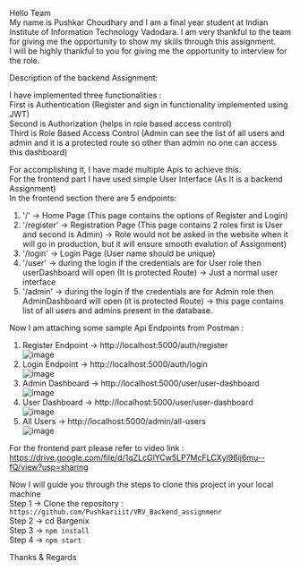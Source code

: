 Hello Team <br/>
My name is Pushkar Choudhary and I am a final year student at Indian Institute of Information Technology Vadodara. I am very thankful to the team for giving me the opportunity to show my skiils through this assignment.
<br/>
I will be highly thankful to you for giving me the opportunity to interview for the role. <br/>


Description of the backend Assignment: <br/>

I have implemented three functionalities : <br/>
First is Authentication (Register and sign in functionality implemented using JWT) <br/>
Second is Authorization (helps in role based access control) <br/>
Third is Role Based Access Control (Admin can see the list of all users and admin and it is a protected route so other than admin no one can access this dashboard) <br/>

For accomplishing it, I have made multiple Apis to achieve this. <br/>
For the frontend part I have used simple User Interface (As It is a backend Assignment) <br/>
In the frontend section there are 5 endpoints: <br/>
1) '/' -> Home Page (This page contains the options of Register and Login) <br/>
2) '/register' -> Registration Page (This page contains 2 roles first is User and second is Admin) -> Role would not be asked in the website when it will go in production, but it will ensure smooth evalution of Assignment) <br/>
3) '/login' -> Login Page (User name should be unique) <br/>
4) '/user' -> during the login if the credentials are for User role then userDashboard will open (It is protected Route) -> Just a normal user interface <br/>
5) '/admin' -> during the login if the credentials are for Admin role then AdminDashboard will open (it is protected Route) -> this page contains list of all users and admins present in the database. <br/>

Now I am attaching some sample Api Endpoints from Postman : <br/>

1) Register Endpoint -> http://localhost:5000/auth/register <br/>
![image](https://github.com/user-attachments/assets/4c545bc4-cbae-4ca3-8579-f1b962af83f6)
2) Login Endpoint -> http://localhost:5000/auth/login <br/>
![image](https://github.com/user-attachments/assets/a8aa7f0f-403f-4cd2-b0fe-142dbb1643ba)
3) Admin Dashboard -> http://localhost:5000/user/user-dashboard <br/>
![image](https://github.com/user-attachments/assets/bb35bc59-2b21-4948-812b-55db3a530fea)
4) User Dashboard -> http://localhost:5000/user/user-dashboard <br/>
![image](https://github.com/user-attachments/assets/8efe77fb-1603-4e28-95e3-70e484044dbf)
5) All Users -> http://localhost:5000/admin/all-users <br/>
![image](https://github.com/user-attachments/assets/82203822-6223-4a72-901b-fdf49a9c6de7)

For the frontend part please refer to video link : https://drive.google.com/file/d/1qZLcGlYCw5LP7McFLCXyl96ij6mu--fQ/view?usp=sharing <br/>

Now I will guide you through the steps to clone this project in your local machine <br/>
Step 1 -> Clone the repository : ``` https://github.com/Pushkariiit/VRV_Backend_assignmenr ``` <br/>
Step 2 -> cd Bargenix <br/>
Step 3 -> ``` npm install ``` <br/>
Step 4 -> ``` npm start ``` <br/>

Thanks & Regards

